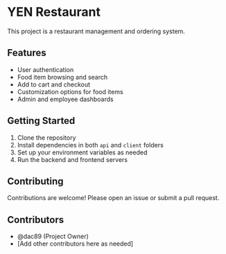 # YEN Restaurant

This project is a restaurant management and ordering system.

## Features
- User authentication
- Food item browsing and search
- Add to cart and checkout
- Customization options for food items
- Admin and employee dashboards

## Getting Started

1. Clone the repository
2. Install dependencies in both `api` and `client` folders
3. Set up your environment variables as needed
4. Run the backend and frontend servers

## Contributing
Contributions are welcome! Please open an issue or submit a pull request.

## Contributors
- @dac89 (Project Owner)
- [Add other contributors here as needed]

